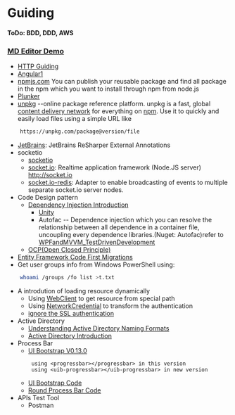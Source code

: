 # Guiding
#### ToDo: BDD, DDD, AWS
### [MD Editor Demo](https://pandao.github.io/editor.md/)
* [HTTP Guiding](https://developer.mozilla.org/en-US/docs/Web/HTTP)
* [Angular1](https://docs.angularjs.org/api)
* [npmjs.com](https://www.npmjs.com/) You can publish your reusable package and find all package in the npm which you want to install through npm from node.js
* [Plunker](https://plnkr.co/)
* [unpkg](https://unpkg.com/#/) --online package reference platform. unpkg is a fast, global [content delivery network](https://en.wikipedia.org/wiki/Content_delivery_network) for everything on [npm](https://www.npmjs.com/). Use it to quickly and easily load files using a simple URL like
```sh
    https://unpkg.com/package@version/file
```
* [JetBrains](https://github.com/JetBrains/ExternalAnnotations): JetBrains ReSharper External Annotations
* socketio
    * [socketio](https://github.com/socketio)
    * [socket.io](https://github.com/socketio/socket.io): Realtime application framework (Node.JS server) http://socket.io
    * [socket.io-redis](https://github.com/socketio/socket.io-redis): Adapter to enable broadcasting of events to multiple separate socket.io server nodes.
* Code Design pattern
    * [Dependency Injection Introduction](http://blog.csdn.net/CommandBaby/article/details/51578699)
        * [Unity](http://blog.csdn.net/luyuncsd123/article/details/18950673)
        * Autofac -- Dependence injection which you can resolve the relationship between all dependence in a container file, uncoupling every dependence libraries.(Nuget: Autofac)refer to [WPFandMVVM_TestDrivenDevelopment](https://github.com/Wwawawa/WPFandMVVM_TestDrivenDevelopment_SelfBuilding)
    * [OCP(Open Closed Principle)](http://www.cnblogs.com/landeanfen/p/5272144.html)
* [Entity Framework Code First Migrations](https://msdn.microsoft.com/en-us/data/jj591621)
* Get user groups info from Windows PowerShell using:
```sh
    whoami /groups /fo list >t.txt
```
* A introdution of loading resource dynamically
    * Using [WebClient](http://www.cnblogs.com/hfliyi/archive/2012/08/21/2649892.html) to get resource from special path
    * Using [NetworkCredential](http://www.cnblogs.com/Hawk-Hong/p/4293651.html) to transform the authentication
    * [ignore the SSL authentication](http://www.cnblogs.com/duanh/p/5781839.html)
* Active Directory
    * [Understanding Active Directory Naming Formats](http://blog.schertz.name/2012/08/understanding-active-directory-naming-formats/)
    * [Active Directory Introduction](http://terryli.blog.51cto.com/704315/141686)
* Process Bar
    * [UI Bootstrap V0.13.0](http://angular-ui.github.io/bootstrap/versioned-docs/0.13.0/)
        ```th
         using <progressbar></progressbar> in this version
         using <uib-progressbar></uib-progressbar> in new version
        ```
    * [UI Bootstrap Code](https://github.com/Wwawawa/bootstrap)    
    * [Round Process Bar Code](https://github.com/Wwawawa/angular-svg-round-progressbar)
* APIs Test Tool
    * Postman
